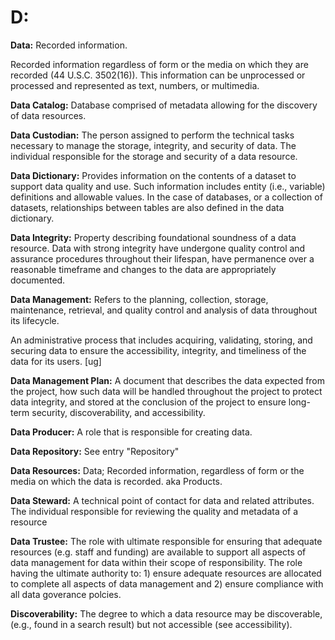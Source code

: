 
# **D:** 

**Data:**
Recorded information. 

Recorded information regardless of form or the media on which they are recorded (44 U.S.C. 3502(16)). 
This information can be unprocessed or processed and represented as text, numbers, or multimedia. 

 

**Data Catalog:** 
Database comprised of metadata allowing for the discovery of data resources.



**Data Custodian:**
The person assigned to perform the technical tasks necessary to manage the storage, integrity, and security of data. 
The individual responsible for the storage and security of a data resource. 

 

**Data Dictionary:** 
Provides information on the contents of a dataset to support data quality and use. 
Such information includes entity (i.e., variable) definitions and allowable values. 
In the case of databases, or a collection of datasets, relationships between tables are
also defined in the data dictionary.

 

**Data Integrity:**
Property describing foundational soundness of a data resource. 
Data with strong integrity have undergone quality control and assurance procedures throughout their lifespan, 
have permanence over a reasonable timeframe and changes to the data are appropriately documented.



**Data Management:**
Refers to the planning, collection, storage, maintenance, retrieval, and quality control and analysis of data 
throughout its lifecycle. 

An administrative process that includes acquiring, validating, storing, and securing data to ensure the accessibility, 
integrity, and timeliness of the data for its users. [ug] 



**Data Management Plan:** 
A document that describes the data expected from the project, how such data will be handled throughout the project 
to protect data integrity, and stored at the conclusion of the project to ensure long-term security, 
discoverability, and accessibility.



**Data Producer:**
A role that is responsible for creating data.


**Data Repository:**
See entry "Repository"


**Data Resources:**
Data; Recorded information, regardless of form or the media on which the data is recorded. aka Products.


**Data Steward:** 
A technical point of contact for data and related attributes.
The individual responsible for reviewing the quality and metadata of a resource


**Data Trustee:**
The role with ultimate responsible for ensuring that adequate resources (e.g. staff and funding) are 
available to support all aspects of data management for data within their scope of responsibility.
The role having the ultimate authority to: 1) ensure adequate resources are allocated to complete all aspects of data 
management and 2) ensure compliance with all data goverance polcies.


**Discoverability:**
The degree to which a data resource may be discoverable,(e.g., found in a search result) but not accessible (see accessibility).









 
